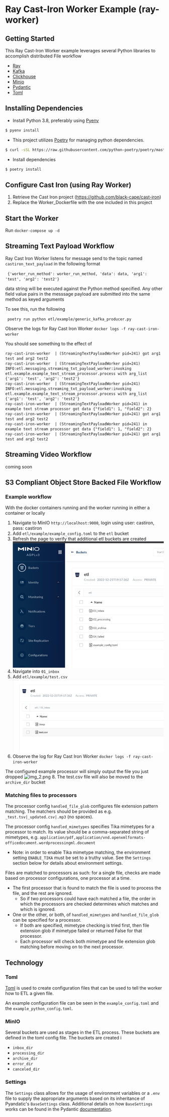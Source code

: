 # Ray Cast-Iron Worker Example (ray-worker)

## Getting Started

This Ray Cast-Iron Worker example leverages several Python libraries to accomplish distributed File workflow
* [Ray](https://ray.io)
* [Kafka](https://github.com/dpkp/kafka-python)
* [Clickhouse](https://clickhouse.com/)
* [Minio](https://docs.min.io/docs/python-client-api-reference.html)
* [Pydantic](https://pydantic-docs.helpmanual.io/)
* [Toml](https://github.com/uiri/toml)


## Installing Dependencies

* Install Python 3.8, preferably using [Pyenv](https://github.com/pyenv/pyenv)
```bash
$ pyenv install
```
* This project utilizes [Poetry](https://python-poetry.org/docs/#installation) for managing python dependencies.
```bash
$ curl -sSL https://raw.githubusercontent.com/python-poetry/poetry/master/get-poetry.py | python
```
* Install dependencies
```bash
$ poetry install
```
## Configure Cast Iron (using Ray Worker)

1. Retrieve the Cast Iron project (https://github.com/black-cape/cast-iron)
1. Replace the Worker_Dockerfile with the one included in this project

## Start the Worker

Run 
`docker-compose up -d`

## Streaming Text Payload Workflow

Ray Cast Iron Worker listens for message send to the topic named `castiron_text_payload` in the following format

``` {'worker_run_method': worker_run_method, 'data': data, 'arg1': 'test', 'arg2': 'test2'}```

data string will be executed against the Python method specified.  Any other field value pairs in the messsage payload
are submitted into the same method as keyed arguments

To see this, run the following

``` poetry run python etl/example/generic_kafka_producer.py```

Observe the logs for Ray Cast Iron Worker
```docker logs -f ray-cast-iron-worker```  

You should see something to the effect of
```commandline
ray-cast-iron-worker  | (StreamingTextPayloadWorker pid=241) got arg1 test and arg2 test2
ray-cast-iron-worker  | (StreamingTextPayloadWorker pid=241) INFO:etl.messaging.streaming_txt_payload_worker:invoking etl.example.example_text_stream_processor.process with arg_list {'arg1': 'test', 'arg2': 'test2'}
ray-cast-iron-worker  | (StreamingTextPayloadWorker pid=241) INFO:etl.messaging.streaming_txt_payload_worker:invoking etl.example.example_text_stream_processor.process with arg_list {'arg1': 'test', 'arg2': 'test2'}
ray-cast-iron-worker  | (StreamingTextPayloadWorker pid=241) in example text stream processor got data {"field1": 1, "field2": 2}
ray-cast-iron-worker  | (StreamingTextPayloadWorker pid=241) got arg1 test and arg2 test2
ray-cast-iron-worker  | (StreamingTextPayloadWorker pid=241) in example text stream processor got data {"field1": 1, "field2": 2}
ray-cast-iron-worker  | (StreamingTextPayloadWorker pid=241) got arg1 test and arg2 test2
```




## Streaming Video Workflow 

coming soon

## S3 Compliant Object Store Backed File Workflow

### Example workflow

With the docker containers running and the worker running in either a container or locally
1. Navigate to MinIO `http://localhost:9000`, login using user: castiron, pass: castiron
2. Add `etl/example/example_config.toml` to the `etl` bucket
3. Refresh the page to verify that additional etl buckets are created
![img.png](img.png)
4. Navigate into `01_inbox`
5. Add `etl/example/test.csv`
![img_1.png](img_1.png)
6. Observe the log for Ray Cast Iron Worker
```docker logs -f ray-cast-iron-worker```

The configured example processor will simply output the file you just dropped
![img_2.png](img_2.png)
8. The test.csv file will also be moved to the `archive_dir` bucket

### Matching files to processors
The processor config `handled_file_glob` configures file extension pattern matching. The matchers should be provided as e.g. `_test.tsv|_updated.csv|.mp3` (no spaces).

The processor config `handled_mimetypes` specifies Tika mimetypes for a processor to match. Its value should be a comma-separated string of mimetypes, e.g. `application/pdf,application/vnd.openxmlformats-officedocument.wordprocessingml.document`
* Note: in order to enable Tika mimetype matching, the environment setting `ENABLE_TIKA` must be set to a truthy value. See the `Settings` section below for details about environment settings.

Files are matched to processors as such: for a single file, checks are made based on processor configurations, one processor at a time.
* The first processor that is found to match the file is used to process the file, and the rest are ignored.
  * So if two processors could have each matched a file, the order in which the processors are checked determines which matches and which is ignored. 
* One or the other, or both, of `handled_mimetypes` and `handled_file_glob` can be specified for a processor.
  * If both are specified, mimetype checking is tried first, then file extension glob if mimetype failed or returned False for that processor.
  * Each processor will check both mimetype and file extension glob matching before moving on to the next processor.

## Technology

### Toml

[Toml](https://en.wikipedia.org/wiki/TOML) is used to create configuration files that can be used to tell the worker how
to ETL a given file.

An example configuration file can be seen in the `example_config.toml` and the `example_python_config.toml`.

### MinIO

Several buckets are used as stages in the ETL process. These buckets are defined in the toml config file. The buckets
are created i
* `inbox_dir`
* `processing_dir`
* `archive_dir`
* `error_dir`
* `canceled_dir`

### Settings

The `Settings` class allows for the usage of environment variables or a `.env` file to supply the appropriate arguments
based on its inheritance of Pyandatic's `BaseSettings` class. Additional details on how `BaseSettings` works can be
found in the Pydantic [documentation](https://pydantic-docs.helpmanual.io/usage/settings/).
